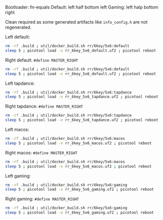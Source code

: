 Bootloader: fn-equals
Default: left half bottom left
Gaming:  left halp bottom right

Clean required as some generated artifacts like `info_config.h` are not regenerated.

Left default:
```sh
rm -rf .build ; util/docker_build.sh rr/6key/5x6:default
sleep 5 ; picotool load -v rr_6key_5x6_default.uf2 ; picotool reboot
```

Right default:
`#define MASTER_RIGHT`
```sh
rm -rf .build ; util/docker_build.sh rr/6key/5x6:default
sleep 5 ; picotool load -v rr_6key_5x6_default.uf2 ; picotool reboot
```

Left tapdance:
```sh
rm -rf .build ; util/docker_build.sh rr/6key/5x6:tapdance
sleep 5 ; picotool load -v rr_6key_5x6_tapdance.uf2 ; picotool reboot
```

Right tapdance:
`#define MASTER_RIGHT`
```sh
rm -rf .build ; util/docker_build.sh rr/6key/5x6:tapdance
sleep 5 ; picotool load -v rr_6key_5x6_tapdance.uf2 ; picotool reboot
```

Left macos:
```sh
rm -rf .build ; util/docker_build.sh rr/6key/5x6:macos
sleep 5 ; picotool load -v rr_6key_5x6_macos.uf2 ; picotool reboot
```

Right macos:
`#define MASTER_RIGHT`
```sh
rm -rf .build ; util/docker_build.sh rr/6key/5x6:macos
sleep 5 ; picotool load -v rr_6key_5x6_macos.uf2 ; picotool reboot
```

Left gaming:
```sh
rm -rf .build ; util/docker_build.sh rr/6key/5x6:gaming
sleep 5 ; picotool load -v rr_6key_5x6_gaming.uf2 ; picotool reboot
```

Right gaming:
`#define MASTER_RIGHT`
```sh
rm -rf .build ; util/docker_build.sh rr/6key/5x6:gaming
sleep 5 ; picotool load -v rr_6key_5x6_gaming.uf2 ; picotool reboot
```
